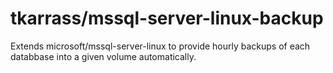 # tkarrass/mssql-server-linux-backup

Extends microsoft/mssql-server-linux to provide hourly backups of each databbase into a given volume automatically.
